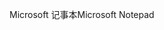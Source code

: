 <span data-ttu-id="7fdc7-101">Microsoft 记事本</span><span class="sxs-lookup"><span data-stu-id="7fdc7-101">Microsoft Notepad</span></span>